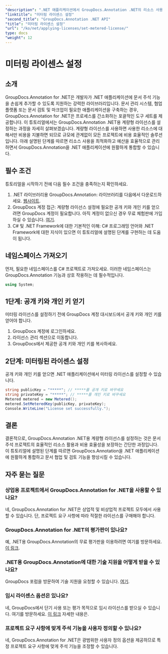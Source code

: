 ```yaml
---
"description": ".NET 애플리케이션에서 GroupDocs.Annotation .NET의 리소스 사용 및 문서 주석 기능에 대한 미터링 라이선스를 설정하는 방법을 알아보세요."
"linktitle": "미터링 라이센스 설정"
"second_title": "GroupDocs.Annotation .NET API"
"title": "미터링 라이센스 설정"
"url": "/ko/net/applying-licenses/set-metered-license/"
type: docs
"weight": 12
---
```


# 미터링 라이센스 설정

## 소개
GroupDocs.Annotation for .NET은 개발자가 .NET 애플리케이션에 문서 주석 기능을 손쉽게 추가할 수 있도록 지원하는 강력한 라이브러리입니다. 문서 관리 시스템, 협업 플랫폼 또는 문서 검토 및 마크업이 필요한 애플리케이션을 구축하는 경우, GroupDocs.Annotation for .NET은 프로세스를 간소화하는 포괄적인 도구 세트를 제공합니다.
이 튜토리얼에서는 GroupDocs.Annotation .NET용 계량형 라이선스를 설정하는 과정을 자세히 살펴보겠습니다. 계량형 라이선스를 사용하면 사용한 리소스에 대해서만 비용을 지불하면 되므로 규모에 관계없이 모든 프로젝트에 비용 효율적인 솔루션입니다. 아래 설명된 단계를 따르면 리소스 사용을 최적화하고 예산을 효율적으로 관리하면서 GroupDocs.Annotation을 .NET 애플리케이션에 원활하게 통합할 수 있습니다.
## 필수 조건
튜토리얼을 시작하기 전에 다음 필수 조건을 충족하는지 확인하세요.
1. .NET 라이브러리용 GroupDocs.Annotation: 라이브러리를 다음에서 다운로드하세요. [웹사이트](https://releases.groupdocs.com/annotation/net/).
2. GroupDocs 계정 접근: 계량형 라이선스 설정에 필요한 공개 키와 개인 키를 얻으려면 GroupDocs 계정이 필요합니다. 아직 계정이 없으신 경우 무료 체험판에 가입하실 수 있습니다. [여기](https://releases.groupdocs.com/).
3. C# 및 .NET Framework에 대한 기본적인 이해: C# 프로그래밍 언어와 .NET Framework에 대한 지식이 있으면 이 튜토리얼에 설명된 단계를 구현하는 데 도움이 됩니다.

## 네임스페이스 가져오기
먼저, 필요한 네임스페이스를 C# 프로젝트로 가져오세요. 이러한 네임스페이스는 GroupDocs.Annotation 기능과 상호 작용하는 데 필수적입니다.
```csharp
using System;
```
## 1단계: 공개 키와 개인 키 얻기
미터링 라이선스를 설정하기 전에 GroupDocs 계정 대시보드에서 공개 키와 개인 키를 얻어야 합니다.
1. GroupDocs 계정에 로그인하세요.
2. 라이선스 관리 섹션으로 이동합니다.
3. GroupDocs에서 제공한 공개 키와 개인 키를 복사하세요.
## 2단계: 미터링된 라이센스 설정
공개 키와 개인 키를 얻으면 .NET 애플리케이션에서 미터링 라이선스를 설정할 수 있습니다.
```csharp
string publicKey = "*****"; // *****를 공개 키로 바꾸세요
string privateKey = "*****"; // *****를 개인 키로 바꾸세요
Metered metered = new Metered();
metered.SetMeteredKey(publicKey, privateKey);
Console.WriteLine("License set successfully.");
```

## 결론
결론적으로, GroupDocs.Annotation .NET용 계량형 라이선스를 설정하는 것은 문서 주석 프로젝트의 효율적인 리소스 활용과 비용 효율성을 보장하는 간단한 과정입니다. 이 튜토리얼에 설명된 단계를 따르면 GroupDocs.Annotation을 .NET 애플리케이션에 원활하게 통합하고 문서 협업 및 검토 기능을 향상시킬 수 있습니다.
## 자주 묻는 질문
### 상업용 프로젝트에서 GroupDocs.Annotation for .NET을 사용할 수 있나요?
네, GroupDocs.Annotation for .NET은 상업적 및 비상업적 프로젝트 모두에서 사용할 수 있습니다. 단, 프로젝트 요구 사항에 따라 적절한 라이선스를 구매해야 합니다.
### GroupDocs.Annotation for .NET의 평가판이 있나요?
예, .NET용 GroupDocs.Annotation의 무료 평가판을 이용하려면 여기를 방문하세요. [이 링크](https://releases.groupdocs.com/).
### .NET용 GroupDocs.Annotation에 대한 기술 지원을 어떻게 받을 수 있나요?
GroupDocs 포럼을 방문하여 기술 지원을 요청할 수 있습니다. [여기](https://forum.groupdocs.com/c/annotation/10).
### 임시 라이센스 옵션은 있나요?
네, GroupDocs에서 단기 사용 또는 평가 목적으로 임시 라이선스를 받으실 수 있습니다. 여기를 방문하세요. [이 링크](https://purchase.groupdocs.com/temporary-license/) 자세한 내용은.
### 프로젝트 요구 사항에 맞게 주석 기능을 사용자 정의할 수 있나요?
네, GroupDocs.Annotation for .NET은 광범위한 사용자 정의 옵션을 제공하므로 특정 프로젝트 요구 사항에 맞게 주석 기능을 조정할 수 있습니다.